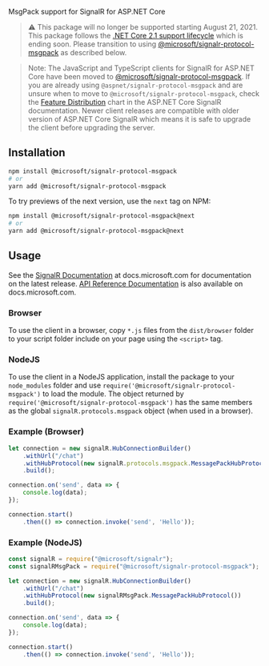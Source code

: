 MsgPack support for SignalR for ASP.NET Core

> :warning: This package will no longer be supported starting August 21, 2021. This package follows the [.NET Core 2.1 support lifecycle](https://dotnet.microsoft.com/platform/support/policy/dotnet-core) which is ending soon. Please transition to using [@microsoft/signalr-protocol-msgpack](https://www.npmjs.com/package/@microsoft/signalr-protocol-msgpack) as described below.

> Note: The JavaScript and TypeScript clients for SignalR for ASP.NET Core have been moved to [@microsoft/signalr-protocol-msgpack](https://www.npmjs.com/package/@microsoft/signalr-protocol-msgpack). If you are already using `@aspnet/signalr-protocol-msgpack` and are unsure when to move to `@microsoft/signalr-protocol-msgpack`, check the [Feature Distribution](https://docs.microsoft.com/en-us/aspnet/core/signalr/client-features) chart in the ASP.NET Core SignalR documentation. Newer client releases are compatible with older version of ASP.NET Core SignalR which means it is safe to upgrade the client before upgrading the server.

## Installation

```bash
npm install @microsoft/signalr-protocol-msgpack
# or
yarn add @microsoft/signalr-protocol-msgpack
```

To try previews of the next version, use the `next` tag on NPM:

```bash
npm install @microsoft/signalr-protocol-msgpack@next
# or
yarn add @microsoft/signalr-protocol-msgpack@next
```

## Usage

See the [SignalR Documentation](https://docs.microsoft.com/aspnet/core/signalr) at docs.microsoft.com for documentation on the latest release. [API Reference Documentation](https://docs.microsoft.com/javascript/api/%40aspnet/signalr-protocol-msgpack/?view=signalr-js-latest) is also available on docs.microsoft.com.

### Browser

To use the client in a browser, copy `*.js` files from the `dist/browser` folder to your script folder include on your page using the `<script>` tag.

### NodeJS

To use the client in a NodeJS application, install the package to your `node_modules` folder and use `require('@microsoft/signalr-protocol-msgpack')` to load the module. The object returned by `require('@microsoft/signalr-protocol-msgpack')` has the same members as the global `signalR.protocols.msgpack` object (when used in a browser).

### Example (Browser)

```JavaScript
let connection = new signalR.HubConnectionBuilder()
    .withUrl("/chat")
    .withHubProtocol(new signalR.protocols.msgpack.MessagePackHubProtocol())
    .build();

connection.on('send', data => {
    console.log(data);
});

connection.start()
    .then(() => connection.invoke('send', 'Hello'));
```

### Example (NodeJS)

```JavaScript
const signalR = require("@microsoft/signalr");
const signalRMsgPack = require("@microsoft/signalr-protocol-msgpack");

let connection = new signalR.HubConnectionBuilder()
    .withUrl("/chat")
    .withHubProtocol(new signalRMsgPack.MessagePackHubProtocol())
    .build();

connection.on('send', data => {
    console.log(data);
});

connection.start()
    .then(() => connection.invoke('send', 'Hello'));
```
